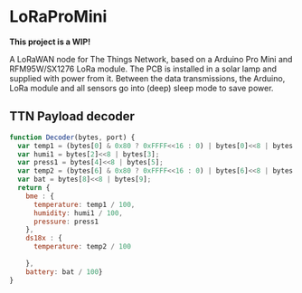 # LoRaProMini

**This project is a WIP!**

A LoRaWAN node for The Things Network, based on a Arduino Pro Mini and RFM95W/SX1276 LoRa module. The PCB is installed in a solar lamp and supplied with power from it. Between the data transmissions, the Arduino, LoRa module and all sensors go into (deep) sleep mode to save power.

## TTN Payload decoder
```javascript
function Decoder(bytes, port) {
  var temp1 = (bytes[0] & 0x80 ? 0xFFFF<<16 : 0) | bytes[0]<<8 | bytes[1];
  var humi1 = bytes[2]<<8 | bytes[3];
  var press1 = bytes[4]<<8 | bytes[5];
  var temp2 = (bytes[6] & 0x80 ? 0xFFFF<<16 : 0) | bytes[6]<<8 | bytes[7];
  var bat = bytes[8]<<8 | bytes[9];
  return { 
    bme : {
      temperature: temp1 / 100, 
      humidity: humi1 / 100, 
      pressure: press1
    },
    ds18x : {
      temperature: temp2 / 100
      
    },
    battery: bat / 100} 
} 
```
